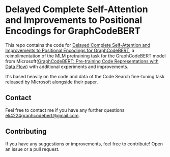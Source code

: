 # Delayed Complete Self-Attention and Improvements to Positional Encodings for GraphCodeBERT

This repo contains the code for [Delayed Complete Self-Attention and Improvements to
Positional Encodings for GraphCodeBERT](https://drive.google.com/file/d/1xF9YK9XARC5czf4zt19l9lHgeujMRV-c/view?usp=sharing), a reimplimentation of the MLM pretraining task for the GraphCodeBERT model from Microsoft([GraphCodeBERT: Pre-training Code Representations with Data Flow](https://openreview.net/pdf?id=jLoC4ez43PZ)) with additional experiments and improvements.

It's based heavily on the code and data of the Code Search fine-tuning task released by Microsoft alongside their paper.

## Contact

Feel free to contact me if you have any further questions [eli4224graphcodebert@gmail.com](mailto:eli4224graphcodebert@gmail.com). 

## Contributing

If you have any suggestions or improvements, feel free to contribute! Open an issue or a pull request.
